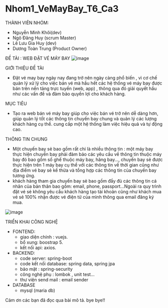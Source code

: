 # Nhom1_VeMayBay_T6_Ca3
THÀNH VIÊN NHÓM:
- Nguyễn Minh Khôi(dev)
- Ngô Đăng Huy (scrum Master)
- Lê Lưu Gia Huy (dev)
- Dương Toàn Trung (Product Owner)

ĐỀ TÀI : WEB ĐẶT VÉ MÁY BAY
![image](https://github.com/MMMinhkhoi123/Nhom1_VeMayBay_T6_Ca3/assets/118420965/256639b6-cdba-4aa0-b095-3505563a3839)

GIỚI THIỆU ĐỀ TÀI
- Đặt vé may bay ngày nay đang trở nên ngày càng phổ biến , vì cơ chế quản lý xử lý cho việc bán vé mà hầu hết các hệ thống vé máy bay được bán trên nền tảng trực tuyến (web, app) , thông qua đó giải quyết hầu như các vấn đề và đảm bảo quyền lợi cho khách hàng.

MỤC TIÊU
- Tạo ra web bán vé máy bay giúp cho việc bán vé trở nên dễ dàng hơn, giúp quản lý tốt các thông tin chuyến bay chung và quản lý các lượng khách hàng cụ thể. cung cấp một hệ thống làm việc hiệu quả và tự động cao.  

THÔNG TIN CHUNG
- Một chuyến bay sẻ bao gồm rất chi là nhiều thông tin : một máy bay thực hiện chuyến bay phải đảm bảo các yêu cầu về thông tin thuộc máy bay đó bao gồm số ghế thuộc máy bay, hãng bay..., chuyến bay sẻ được thực hiện trên 1 máy bay cụ thể với các thông tin về thời gian cũng như địa điểm vé bay sẻ kế thừa và tổng hợp các thông tin của chuyến bay tương ứng.
- khách hàng tham gia chuyến bay sẻ bao gồm đầy đủ các thông tin cá nhân của bản thân bao gồm: email, phone, passport...Ngoài ra quy trình đặt vé sẻ không yêu cầu khách hàng tạo tài khoản cũng như khách mua vé sẻ 100% nhận được vé điện tử của mình thông qua email đăng ký mua.

![image](https://github.com/MMMinhkhoi123/Nhom1_VeMayBay_T6_Ca3/assets/118420965/436ca0c8-3cc8-45e2-9c12-e0034ac08893)

TRIỂN KHAI
CÔNG NGHỆ 
* FONTEND:
  - giao diện chính : vuejs.
  - bổ xung: boostrap 5.
  - kết nối api: axios.
* BACKEND:
  - code server: spring-boot
  - code kết nối database: spring data, spring jpa
  - bảo mật : spring-security
  - công nghệ phụ : lombok , unit test...
  - thư viện send mail : email sender
* DATABASE
  - mysql (maria db)

Cảm ơn các bạn đã đọc qua bài mô tả. bye bye!!
